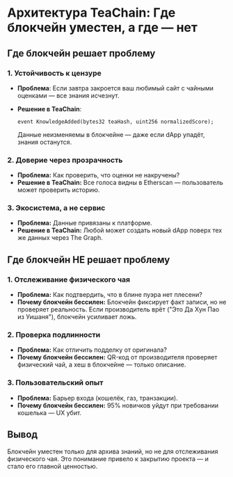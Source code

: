 # Архитектура TeaChain: Где блокчейн уместен, а где — нет

## Где блокчейн решает проблему
### 1. Устойчивость к цензуре
- **Проблема**: Если завтра закроется ваш любимый сайт с чайными оценками — все знания исчезнут.  
- **Решение в TeaChain**:

  ```solidity
  event KnowledgeAdded(bytes32 teaHash, uint256 normalizedScore);
  ```
  Данные неизменяемы в блокчейне — даже если dApp упадёт, знания останутся.
### 2. Доверие через прозрачность
- **Проблема:** Как проверить, что оценки не накручены?
- **Решение в TeaChain:** Все голоса видны в Etherscan — пользователь может проверить историю.
### 3. Экосистема, а не сервис
- **Проблема:** Данные привязаны к платформе.
- **Решение в TeaChain:** Любой может создать новый dApp поверх тех же данных через The Graph.

## Где блокчейн НЕ решает проблему
### 1. Отслеживание физического чая
- **Проблема:** Как подтвердить, что в блине пуэра нет плесени?
- **Почему блокчейн бессилен:**
Блокчейн фиксирует факт записи, но не проверяет реальность.
Если производитель врёт ("Это Да Хун Пао из Уишаня"), блокчейн усиливает ложь.
### 2. Проверка подлинности
- **Проблема:** Как отличить подделку от оригинала?
- **Почему блокчейн бессилен:**
QR-код от производителя проверяет физический чай, а хеш в блокчейне — только описание.
### 3. Пользовательский опыт
- **Проблема:** Барьер входа (кошелёк, газ, транзакции).
- **Почему блокчейн бессилен:**
95% новичков уйдут при требовании кошелька — UX убит.

## Вывод
Блокчейн уместен только для архива знаний, но не для отслеживания физического чая.
Это понимание привело к закрытию проекта — и стало его главной ценностью.
